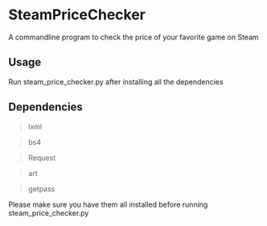 # SteamPriceChecker
A commandline program to check the price of your favorite game on Steam

Usage
-----
Run steam_price_checker.py after installing all the dependencies

Dependencies
------------
>lxml

>bs4

>Request

>art

>getpass

Please make sure you have them all installed before running steam_price_checker.py
